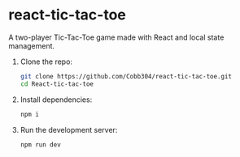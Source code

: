 # react-tic-tac-toe
A two-player Tic-Tac-Toe game made with React and local state management.

1. Clone the repo:

   ```bash
   git clone https://github.com/Cobb304/react-tic-tac-toe.git
   cd React-tic-tac-toe

2. Install dependencies:

   ```bash
   npm i

3. Run the development server:

   ```bash
   npm run dev
